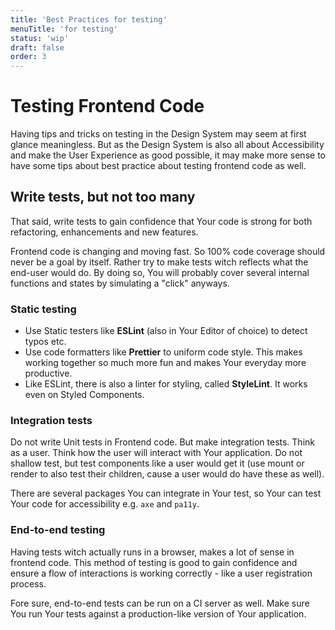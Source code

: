 ```yaml
---
title: 'Best Practices for testing'
menuTitle: 'for testing'
status: 'wip'
draft: false
order: 3
---
```


# Testing Frontend Code

Having tips and tricks on testing in the Design System may seem at first glance meaningless. But as the Design System is also all about Accessibility and make the User Experience as good possible, it may make more sense to have some tips about best practice about testing frontend code as well.

## Write tests, but not too many

That said, write tests to gain confidence that Your code is strong for both refactoring, enhancements and new features.

Frontend code is changing and moving fast. So 100% code coverage should never be a goal by itself. Rather try to make tests witch reflects what the end-user would do. By doing so, You will probably cover several internal functions and states by simulating a "click" anyways.

### Static testing

- Use Static testers like **ESLint** (also in Your Editor of choice) to detect typos etc.
- Use code formatters like **Prettier** to uniform code style. This makes working together so much more fun and makes Your everyday more productive.
- Like ESLint, there is also a linter for styling, called **StyleLint**. It works even on Styled Components.

### Integration tests

Do not write Unit tests in Frontend code. But make integration tests.
Think as a user. Think how the user will interact with Your application. Do not shallow test, but test components like a user would get it (use mount or render to also test their children, cause a user would do have these as well).

There are several packages You can integrate in Your test, so Your can test Your code for accessibility e.g. `axe` and `pa11y`.

### End-to-end testing

Having tests witch actually runs in a browser, makes a lot of sense in frontend code. This method of testing is good to gain confidence and ensure a flow of interactions is working correctly - like a user registration process.

Fore sure, end-to-end tests can be run on a CI server as well. Make sure You run Your tests against a production-like version of Your application.
